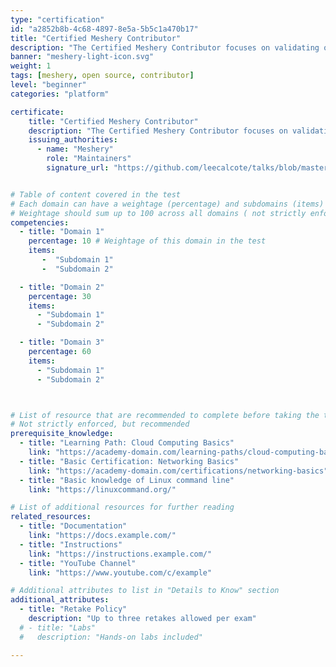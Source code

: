 ```yaml
---
type: "certification"
id: "a2852b8b-4c68-4897-8e5a-5b5c1a470b17"
title: "Certified Meshery Contributor"
description: "The Certified Meshery Contributor focuses on validating open source contributions to Meshery, bridging user proficiency and advanced operational/architectural skills. It recognizes individuals who actively enhance the Meshery ecosystem through code, documentation, or community efforts."
banner: "meshery-light-icon.svg"
weight: 1
tags: [meshery, open source, contributor]
level: "beginner"
categories: "platform"

certificate:
    title: "Certified Meshery Contributor"
    description: "The Certified Meshery Contributor focuses on validating open source contributions to Meshery, bridging user proficiency and advanced operational/architectural skills. It recognizes individuals who actively enhance the Meshery ecosystem through code, documentation, or community efforts."
    issuing_authorities:
      - name: "Meshery"
        role: "Maintainers"
        signature_url: "https://github.com/leecalcote/talks/blob/master/img/five-avatar-circle.png"


# Table of content covered in the test
# Each domain can have a weightage (percentage) and subdomains (items)
# Weightage should sum up to 100 across all domains ( not strictly enforced, but recommended )
competencies:
  - title: "Domain 1"
    percentage: 10 # Weightage of this domain in the test
    items: 
       -  "Subdomain 1"
       -  "Subdomain 2"

  - title: "Domain 2"
    percentage: 30
    items:
      - "Subdomain 1"
      - "Subdomain 2"

  - title: "Domain 3"
    percentage: 60
    items:
      - "Subdomain 1"
      - "Subdomain 2"



# List of resource that are recommended to complete before taking the test
# Not strictly enforced, but recommended
prerequisite_knowledge:
  - title: "Learning Path: Cloud Computing Basics"
    link: "https://academy-domain.com/learning-paths/cloud-computing-basics"
  - title: "Basic Certification: Networking Basics"
    link: "https://academy-domain.com/certifications/networking-basics"
  - title: "Basic knowledge of Linux command line"
    link: "https://linuxcommand.org/"

# List of additional resources for further reading 
related_resources:
  - title: "Documentation"
    link: "https://docs.example.com/"
  - title: "Instructions"
    link: "https://instructions.example.com/"
  - title: "YouTube Channel"
    link: "https://www.youtube.com/c/example" 

# Additional attributes to list in "Details to Know" section
additional_attributes: 
  - title: "Retake Policy"
    description: "Up to three retakes allowed per exam"
  # - title: "Labs"
  #   description: "Hands-on labs included"

---
```

